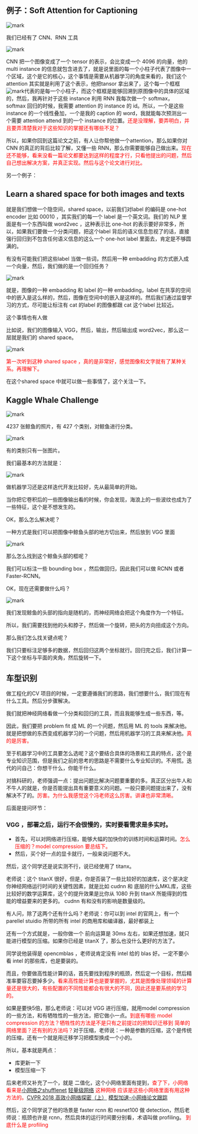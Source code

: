 

## 例子：Soft Attention for Captioning

![mark](http://pacdb2bfr.bkt.clouddn.com/blog/image/180817/icHHK9A2FI.png?imageslim)

我们已经有了 CNN、RNN 工具

![mark](http://pacdb2bfr.bkt.clouddn.com/blog/image/180817/d4ALLAai8g.png?imageslim)

CNN 把一个图像变成了一个 tensor 的表示，会比变成一个 4096 的向量，他的 multi instance 的信息就包含进去了，就是说里面的每一个小柱子代表了图像中一个区域，这个是它的核心，这个事情是需要从机器学习的角度来看的，我们这个 attention 其实就是利用了这个表示，他把tansor 拿出来了，这个每一个框框![mark](http://pacdb2bfr.bkt.clouddn.com/blog/image/180817/40hJf0Ij9f.png?imageslim)代表的是每一个小柱子，而这个框框是能够回溯到原图像中的具体的区域的，然后，我再针对于这些 instance 利用 RNN 我每次做一个 softmax，softmax 回归的时候，我需要 attention 的 instance 的 id。所以，一个是这些 instance 的一个线性叠加，一个是我的 caption 的 word，我就能每次预测出一个需要 attention  attend 到的一个 instance 的位置。<span style="color:red;">还是没理解，要弄明白，并且要弄清楚我对于这些知识的掌握还有哪些不足？</span>

所以，如果你回到这篇论文之前，有人让你帮他做一个attention，那么如果你对 CNN 的真正的背后比较了解，又懂一些 RNN，那么你需要能够自己做出来。<span style="color:red;">现在还不能够，看来没看一篇论文都要达到这样的程度才行，只看他提出的问题，然后自己想出解决方案，并真正实现。然后与这个论文进行对比。</span>


另一个例子：

## Learn a shared space for both images and texts

就是我们想做一个隐空间，shared space，以前我们对label 的编码是 one-hot encoder 比如 00010 ，其实我们的每一个 label 是一个英文词。我们的 NLP 里面是有一个东西叫做 word2vec ，这种表示比 one-hot 的表示要好非常多，所以，如果我们要做一个分类问题，把这个label 背后的语义信息忽视了的话，直接强行回归到不包含任何语义信息的这么一个 one-hot label 里面去，肯定是不够圆满的。

有没有可能我们把这些label 当做一些词，然后用一种 embadding 的方式嵌入成一个向量，然后，我们做的是一个回归任务？


![mark](http://pacdb2bfr.bkt.clouddn.com/blog/image/180817/5ach50chAi.png?imageslim)


就是，图像的一种 embadding 和 label 的一种 embadding，label 在共享的空间中的嵌入是这么样的，然后，图像在空间中的嵌入是这样的。然后我们通过监督学习的方式，尽可能让标注有 cat 的label 的图像都跟 cat 这个label 比较近。

这个事情也有人做

比如说，我们的图像输入 VGG，然后，输出，然后输出成 word2vec，那么这一层就是我们的 shared space。

![mark](http://pacdb2bfr.bkt.clouddn.com/blog/image/180817/chl77bmGfg.png?imageslim)


<span style="color:red;">第一次听到这种 shared space ，真的是非常好，感觉图像和文字就有了某种关系。再理解下。</span>

在这个shared space 中就可以做一些事情了，这个关注一下。



## Kaggle Whale Challenge

![mark](http://pacdb2bfr.bkt.clouddn.com/blog/image/180817/dKBD4hDdmk.png?imageslim)


4237 张鲸鱼的照片，有 427 个类别，对鲸鱼进行分类。

![mark](http://pacdb2bfr.bkt.clouddn.com/blog/image/180817/Ilci4AiJKb.png?imageslim)


有的类别只有一张图片。


我们最基本的方法就是：

![mark](http://pacdb2bfr.bkt.clouddn.com/blog/image/180817/fbg48J6i5A.png?imageslim)

做机器学习还是这样迭代开发比较好，先从最简单的开始。

当你把它卷积后的一些图像输出看的时候，你会发现，海浪上的一些波纹也成为了一些特征，这个是不想发生的。

OK，那么怎么解决呢？

一种方式是我们可以把图像中鲸鱼头部的地方切出来，然后放到 VGG 里面

![mark](http://pacdb2bfr.bkt.clouddn.com/blog/image/180817/labIEE4C4a.png?imageslim)

那么怎么找到这个鲸鱼头部的框呢？

我们可以标注一些 bounding box ，然后做回归，因此我们可以做 RCNN 或者 Faster-RCNN。

OK，现在还需要做什么吗？

![mark](http://pacdb2bfr.bkt.clouddn.com/blog/image/180817/87gCAHdH3k.png?imageslim)


我们发现鲸鱼的头部的指向是随机的，而神经网络会把这个角度作为一个特征。

所以，我们需要找到他的头和脖子，然后做一个旋转，把头的方向扭成这个方向。

那么我们怎么找关键点呢？

我们只要标注足够多的数据，然后回归这两个坐标就行。回归完之后，我们计算一下这个坐标与平面的夹角，然后旋转一下。



## 车型识别

做工程化的CV 项目的时候，一定要遵循我们的思路，我们想要什么，我们现在有什么工具。然后分步骤解决。

我们就把神经网络看做一个分类和回归的工具，而且我能够生成一些东西，等。

因此，我们要把 problem fit 成 ML 的一个问题，然后用 ML 的 tools 来解决他。
就是把想做的东西变成机器学习的一个问题，然后用机器学习的工具来解决他。<span style="color:red;">真的是厉害。</span>

至于机器学习中的工具要怎么选呢？这个要结合具体的场景和工具的特点，这个是专业知识范围，但是我们之前的思考的思路是不需要什么专业知识的。不用慌。迭代的问自己：你想干什么，你能干什么。

对搞科研的，老师强调一点：提出问题比解决问题要重要的多。真正区分出牛人和不牛人的就是，你是否能提出具有重要意义的问题。一般只要问题提出来了，没有解决不了的。<span style="color:red;">厉害。为什么我感觉这个冯老师这么厉害。讲课也非常清晰。</span>






后面是提问环节：

### VGG ，部署之后，运行不会很慢的，实时要看需求是多实时。
- 首先，可以对网络进行压缩，能够大幅的加快你的训练时间和运算时间。<span style="color:red;">怎么压缩的？model compression 要总结下。</span>
- 然后，买个好一点的显卡就行，一般来说问题不大。

然后，这个同学还是说实测不行，说已经使用了 titanx。

老师说：这个 titanX 很好，但是，你是否装了一些比较好的加速库，这个是决定你神经网络运行时间的关键性因素，就是比如 cudnn 和 底层的什么MKL库，这些比较好的数学运算库，这个的提升效果是比你从 1080 升到 titanX 所能得到的性能的增益要来的更多的。 cudnn 有和没有的影响是数量级的。

有人问，除了这两个还有什么吗？老师说：你可以到 intel 的官网上，有一个  parellel stuidio 所带的所有 intel 的商用库和编译器，最好都装上

还有一个方式就是，一般你做一个 前向运算是 30ms 左右，如果还想加速，就只能进行模型的压缩。如果你已经是 titanX 了，那么也没什么更好的方法了。

同学说他装得是 opencmblas ，老师说肯定没有 intel 给的 blas 好。一定不要小看 intel 的那些库，也是要装的。


而且，你要做高性能计算的话，首先要找到程序的瓶颈，然后定一个目标，然后精准率要容忍要掉多少。<span style="color:red;">看来高性能计算也是要掌握的，尤其是图像处理领域的计算量还是很大的，有些配置的不同性能都会有很大的不同，因此还是要系统的学习的。</span>

如果是要快5倍，那么老师说：可以对 VGG 进行压缩，就用model compression的一些方法，和有牺牲性的一些方法，把它做小一点。<span style="color:red;">到底有哪些 model compression 的方法？牺牲性的方法是不是只有之前提过的把知识迁移到 简单的网络里面？还有别的方法吗？</span>对于压缩，老师说：一种是参数的压缩，这个是传统的压缩，还有一个就是用迁移学习把模型换成一个小的。


所以，基本就是两点：

- 库更新一下
- 模型压缩一下


后来老师又补充了一个，就是 二值化，这个小网络里面有提到，<span style="color:red;">查了下，小网络看来是[小网络之shufflenet](https://littletomatodonkey.github.io/2018/06/25/shufflenet/) [轻量级网络](https://littletomatodonkey.github.io/tags/#%E8%BD%BB%E9%87%8F%E7%BA%A7%E7%BD%91%E7%BB%9C) 这种网络 应该是这些小网络里面有用这种方法的。[CVPR 2018 高效小网络探密（上）](https://zhuanlan.zhihu.com/p/37074222)  [模型加速-小网络论文跟踪](https://blog.csdn.net/Iriving_shu/article/details/80613345)</span>




然后，这个同学说了他的场景是 faster rcnn 和 resnet100 做 detection，然后老师说：瓶颈也许是 rcnn，然后具体的运行时间要分别看，术语叫做 profiling。 <span style="color:red;">到底什么是 profiling</span>
